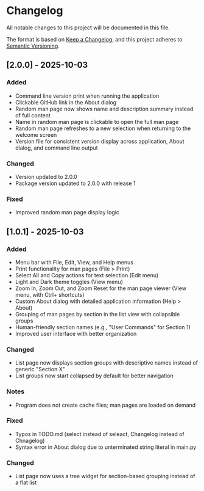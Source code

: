 # Changelog

All notable changes to this project will be documented in this file.

The format is based on [Keep a Changelog](https://keepachangelog.com/en/1.0.0/),
and this project adheres to [Semantic Versioning](https://semver.org/spec/v2.0.0.html).

## [2.0.0] - 2025-10-03

### Added
- Command line version print when running the application
- Clickable GitHub link in the About dialog
- Random man page now shows name and description summary instead of full content
- Name in random man page is clickable to open the full man page
- Random man page refreshes to a new selection when returning to the welcome screen
- Version file for consistent version display across application, About dialog, and command line output

### Changed
- Version updated to 2.0.0
- Package version updated to 2.0.0 with release 1

### Fixed
- Improved random man page display logic

## [1.0.1] - 2025-10-03

### Added
- Menu bar with File, Edit, View, and Help menus
- Print functionality for man pages (File > Print)
- Select All and Copy actions for text selection (Edit menu)
- Light and Dark theme toggles (View menu)
- Zoom In, Zoom Out, and Zoom Reset for the man page viewer (View menu, with Ctrl+ shortcuts)
- Custom About dialog with detailed application information (Help > About)
- Grouping of man pages by section in the list view with collapsible groups
- Human-friendly section names (e.g., "User Commands" for Section 1)
- Improved user interface with better organization

### Changed
- List page now displays section groups with descriptive names instead of generic "Section X"
- List groups now start collapsed by default for better navigation

### Notes
- Program does not create cache files; man pages are loaded on demand

### Fixed
- Typos in TODO.md (select instead of seleact, Changelog instead of Chnagelog)
- Syntax error in About dialog due to unterminated string literal in main.py

### Changed
- List page now uses a tree widget for section-based grouping instead of a flat list